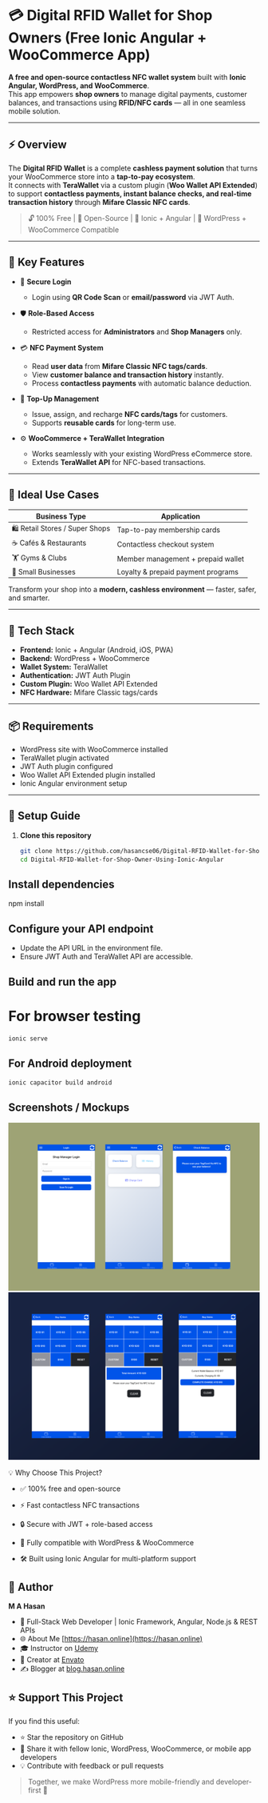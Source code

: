 # 💳 Digital RFID Wallet for Shop Owners (Free Ionic Angular + WooCommerce App)

**A free and open-source contactless NFC wallet system** built with **Ionic Angular, WordPress, and WooCommerce**.  
This app empowers **shop owners** to manage digital payments, customer balances, and transactions using **RFID/NFC cards** — all in one seamless mobile solution.

---

## ⚡ Overview

The **Digital RFID Wallet** is a complete **cashless payment solution** that turns your WooCommerce store into a **tap-to-pay ecosystem**.  
It connects with **TeraWallet** via a custom plugin (**Woo Wallet API Extended**) to support **contactless payments, instant balance checks, and real-time transaction history** through **Mifare Classic NFC cards**.

> 🔓 100% Free | 🧩 Open-Source | 📱 Ionic + Angular | 💼 WordPress + WooCommerce Compatible

---

## 🚀 Key Features

- 🔐 **Secure Login**
  - Login using **QR Code Scan** or **email/password** via JWT Auth.
  
- 🛡️ **Role-Based Access**
  - Restricted access for **Administrators** and **Shop Managers** only.

- 💳 **NFC Payment System**
  - Read **user data** from **Mifare Classic NFC tags/cards**.
  - View **customer balance and transaction history** instantly.
  - Process **contactless payments** with automatic balance deduction.

- 🔄 **Top-Up Management**
  - Issue, assign, and recharge **NFC cards/tags** for customers.
  - Supports **reusable cards** for long-term use.

- ⚙️ **WooCommerce + TeraWallet Integration**
  - Works seamlessly with your existing WordPress eCommerce store.
  - Extends **TeraWallet API** for NFC-based transactions.

---

## 🏪 Ideal Use Cases

| Business Type | Application |
|----------------|--------------|
| 🛍️ Retail Stores / Super Shops | Tap-to-pay membership cards |
| ☕ Cafés & Restaurants | Contactless checkout system |
| 🏋️ Gyms & Clubs | Member management + prepaid wallet |
| 🧾 Small Businesses | Loyalty & prepaid payment programs |

Transform your shop into a **modern, cashless environment** — faster, safer, and smarter.

---

## 🧰 Tech Stack

- **Frontend:** Ionic + Angular (Android, iOS, PWA)
- **Backend:** WordPress + WooCommerce
- **Wallet System:** TeraWallet
- **Authentication:** JWT Auth Plugin
- **Custom Plugin:** Woo Wallet API Extended
- **NFC Hardware:** Mifare Classic tags/cards

---

## 📦 Requirements

- WordPress site with WooCommerce installed  
- TeraWallet plugin activated  
- JWT Auth plugin configured  
- Woo Wallet API Extended plugin installed  
- Ionic Angular environment setup  

---

## 🧩 Setup Guide

1. **Clone this repository**
   ```bash
   git clone https://github.com/hasancse06/Digital-RFID-Wallet-for-Shop-Owner-Using-Ionic-Angular.git
   cd Digital-RFID-Wallet-for-Shop-Owner-Using-Ionic-Angular
   ```
## Install dependencies

npm install


## Configure your API endpoint

- Update the API URL in the environment file.
- Ensure JWT Auth and TeraWallet API are accessible.


## Build and run the app

# For browser testing
 ```bash
ionic serve
```

##  For Android deployment
 ```bash
ionic capacitor build android
```


##  Screenshots / Mockups

![Screenshot](rfid-ss-1.png)
![Screenshot](rfid-ss-3.png)

💡 Why Choose This Project?

- ✅ 100% free and open-source

- ⚡ Fast contactless NFC transactions

- 🔒 Secure with JWT + role-based access

- 🧩 Fully compatible with WordPress & WooCommerce

- 🛠️ Built using Ionic Angular for multi-platform support


## 🙌 Author

**M A Hasan**  
- 🔭 Full-Stack Web Developer | Ionic Framework, Angular, Node.js & REST APIs
- 🌐 About Me [https://hasan.online](https://hasan.online)
- 🎓 Instructor on [Udemy](https://www.udemy.com/user/m-a-hasan-2/)
- 🧠 Creator at [Envato](https://themeforest.net/user/hasanonline)
- ✍️ Blogger at [blog.hasan.online](https://blog.hasan.online)

## ⭐ Support This Project

If you find this useful:
- ⭐ Star the repository on GitHub
- 🔗 Share it with fellow Ionic, WordPress, WooCommerce, or mobile app developers
- 💡 Contribute with feedback or pull requests

> Together, we make WordPress more mobile-friendly and developer-first 🚀
